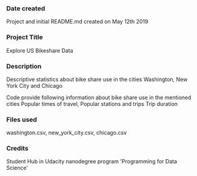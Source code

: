 ### Date created
Project and initial README.md created on May 12th 2019

### Project Title
Explore US Bikeshare Data

### Description
Descriptive statistics about bike share use in the cities Washington,
New York City and Chicago

Code provide following information about bike share use in the mentioned cities
    Popular times of travel,
    Popular stations and trips
    Trip duration


### Files used
washington.csv,
new_york_city.csv,
chicago.csv


### Credits
Student Hub in Udacity nanodegree program 'Programming for Data Science'
